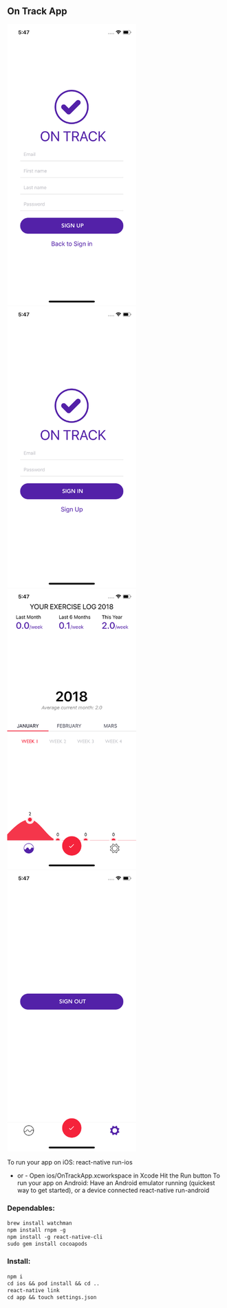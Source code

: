 ## On Track App

<img src="./printscreens/01.png" width="300" />
<img src="./printscreens/02.png" width="300" />
<img src="./printscreens/03.png" width="300" />
<img src="./printscreens/04.png" width="300" />

To run your app on iOS:
   react-native run-ios
   - or -
   Open ios/OnTrackApp.xcworkspace in Xcode
   Hit the Run button
To run your app on Android:
   Have an Android emulator running (quickest way to get started), or a device connected
   react-native run-android

### Dependables:
```
brew install watchman
npm install rnpm -g
npm install -g react-native-cli
sudo gem install cocoapods
```

### Install:
```
npm i
cd ios && pod install && cd ..
react-native link
cd app && touch settings.json
```